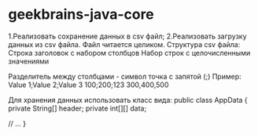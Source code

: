 # geekbrains-java-core
1.Реализовать сохранение данных в csv файл;
2.Реализовать загрузку данных из csv файла. Файл читается целиком.
Структура csv файла:
Строка заголовок с набором столбцов
Набор строк с целочисленными значениями

Разделитель между столбцами - символ точка с запятой (;)
Пример:
Value 1;Value 2;Value 3
100;200;123
300,400,500

Для хранения данных использовать класс вида:
public class AppData {
private String[] header;
private int[][] data;

// ...
}